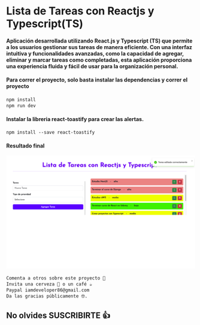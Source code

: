# Lista de Tareas con Reactjs y Typescript(TS)

#### Aplicación desarrollada utilizando React.js y Typescript (TS) que permite a los usuarios gestionar sus tareas de manera eficiente. Con una interfaz intuitiva y funcionalidades avanzadas, como la capacidad de agregar, eliminar y marcar tareas como completadas, esta aplicación proporciona una experiencia fluida y fácil de usar para la organización personal.

#### Para correr el proyecto, solo basta instalar las dependencias y correr el proyecto

    npm install
    npm run dev

#### Instalar la libreria react-toastify para crear las alertas.

    npm install --save react-toastify

#### Resultado final

![](https://raw.githubusercontent.com/urian121/imagenes-proyectos-github/master/todo-list-react-typescript.png)



    Comenta a otros sobre este proyecto 📢
    Invita una cerveza 🍺 o un café ☕
    Paypal iamdeveloper86@gmail.com
    Da las gracias públicamente 🤓.

## No olvides SUSCRIBIRTE 👍
